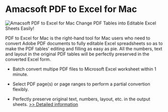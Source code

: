 # Amacsoft PDF to Excel for Mac
![Amacsoft PDF to Excel for Mac](https://mycommerce.akamaized.net/api/pimages/P300924626/BIG/300924626.PNG)
Change PDF Tables into Editable Excel Sheets Easily!

PDF to Excel for Mac is the right-hand tool for Mac users who need to convert Adobe PDF documents to fully editable Excel spreadsheets so as to make the PDF tables' editing and filling as easy as pie. All the numbers, text and layout in the original PDF tables will be perfectly preserved in the converted Excel form.

* Batch convert multipe PDF files to Microsoft Excel worksheet within 1 minute.

* Select PDF page(s) or page ranges to perform a partial convertion flexibly.

* Perfectly preserve original text, numbers, layout, etc. in the output sheets.
[>> Detailed information](https://secure.shareit.com/shareit/product.html?productid=300924626&affiliateid=200057808)